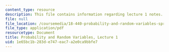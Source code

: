 ```yaml
---
content_type: resource
description: This file contains information regarding lecture 1 notes.
file: null
file_location: /coursemedia/18-440-probability-and-random-variables-spring-2014/1e65bc1b283de747eac7a2e0ca9bbfe7_MIT18_440S14_Lecture1.pdf
file_type: application/pdf
resourcetype: Document
title: Probability and Random Variables, Lecture 1
uid: 1e65bc1b-283d-e747-eac7-a2e0ca9bbfe7
---
```

